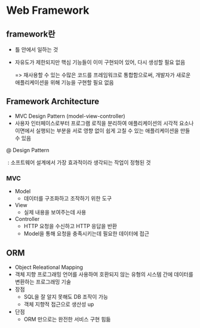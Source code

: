 # Web Framework



## framework란

- 틀 안에서 일하는 것

- 자유도가 제한되지만 핵심 기능들이 이미 구현되어 있어, 다시 생성할 필요 없음

  => 재사용할 수 있는 수많은 코드를 프레임워크로 통합함으로써, 개발자가 새로운 애플리케이션을 위해 기능을 구현할 필요 없음



## Framework Architecture

- MVC Design Pattern (model-view-controller)
- 사용자 인터페이스로부터 프로그램 로직을 분리하여 애플리케이션의 시각적 요소나 이면에서 실행되는 부분을 서로 영향 없이 쉽게 고칠 수 있는 애플리케이션을 만들 수 있음

 @ Design Pattern

​	: 소프트웨어 설계에서 가장 효과적이라 생각되는 작업이 정형된 것

### MVC

- Model
  - 데이터를 구조화하고 조작하기 위한 도구
- View
  - 실제 내용을 보여주는데 사용
- Controller
  - HTTP 요청을 수신하고 HTTP 응답을 반환
  - Model을 통해 요청을 충족시키는데 필요한 데이터에 접근



## ORM

- Object Releational Mapping
- 객체 지향 프로그래밍 언어를 사용하여 호환되지 않는 유형의 시스템 간에 데이터를 변환하는 프로그래밍 기술
- 장점
  - SQL을 잘 알지 못해도 DB 조작이 가능
  - 객체 지향적 접근으로 생산성 up
- 단점
  - ORM 만으로는 완전한 서비스 구현 힘듦